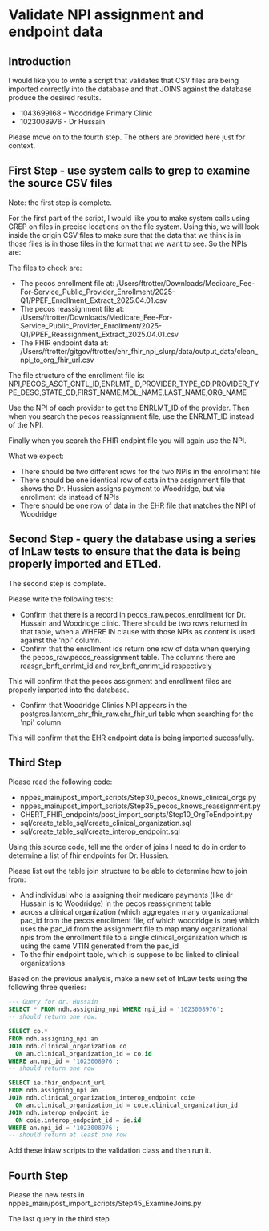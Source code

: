 Validate NPI assignment and endpoint data
==================

Introduction
--------------
I would like you to write a script that validates that CSV files are being imported correctly into the database and that JOINS against the database produce the desired results. 

* 1043699168 - Woodridge Primary Clinic
* 1023008976 - Dr Hussain



Please move on to the fourth step. The others are provided here just for context. 

First Step - use system calls to grep to examine the source CSV files
---------------

Note: the first step is complete.

For the first part of the script, I would like you to make system calls using GREP on files in precise locations on the file system. Using this, we will look inside the origin CSV files to make sure that the data that we think is in those files is in those files in the format that we want to see. So the NPIs are:


The files to check are:

* The pecos enrollment file at: /Users/ftrotter/Downloads/Medicare_Fee-For-Service_Public_Provider_Enrollment/2025-Q1/PPEF_Enrollment_Extract_2025.04.01.csv
* The pecos reassignment file at: /Users/ftrotter/Downloads/Medicare_Fee-For-Service_Public_Provider_Enrollment/2025-Q1/PPEF_Reassignment_Extract_2025.04.01.csv
* The FHIR endpoint data at: /Users/ftrotter/gitgov/ftrotter/ehr_fhir_npi_slurp/data/output_data/clean_npi_to_org_fhir_url.csv

The file structure of the enrollment file is:
NPI,PECOS_ASCT_CNTL_ID,ENRLMT_ID,PROVIDER_TYPE_CD,PROVIDER_TYPE_DESC,STATE_CD,FIRST_NAME,MDL_NAME,LAST_NAME,ORG_NAME

Use the NPI of each provider to get the ENRLMT_ID of the provider.
Then when you search the pecos reassignment file, use the ENRLMT_ID instead of the NPI.

Finally when you search the FHIR endpint file you will again use the NPI.

What we expect:

* There should be two different rows for the two NPIs in the enrollment file
* There should be one identical row of data in the assignment file that shows the Dr. Hussien assigns payment to Woodridge, but via enrollment ids instead of NPIs
* There should be one row of data in the EHR file that matches the NPI of Woodridge

Second Step - query the database using a series of InLaw tests to ensure that the data is being properly imported and ETLed. 
---------------

The second step is complete. 

Please write the following tests:

* Confirm that there is a record in pecos_raw.pecos_enrollment for Dr. Hussain and Woodridge clinic. There should be two rows returned in that table, when a WHERE IN clause with those NPIs as content is used against the 'npi' column.
* Confirm that the enrollment ids return one row of data when querying the pecos_raw.pecos_reassignment table. The columns there are reasgn_bnft_enrlmt_id and rcv_bnft_enrlmt_id respectively

This will confirm that the pecos assignment and enrollment files are properly imported into the database.

* Confirm that Woodridge Clinics NPI appears in the postgres.lantern_ehr_fhir_raw.ehr_fhir_url table when searching for the 'npi' column

This will confirm that the EHR endpoint data is being imported sucessfully.

Third Step
-------------------

Please read the following code: 

* nppes_main/post_import_scripts/Step30_pecos_knows_clinical_orgs.py
* nppes_main/post_import_scripts/Step35_pecos_knows_reassignment.py
* CHERT_FHIR_endpoints/post_import_scripts/Step10_OrgToEndpoint.py
* sql/create_table_sql/create_clinical_organization.sql
* sql/create_table_sql/create_interop_endpoint.sql

Using this source code, tell me the order of joins I need to do in order to determine a list of fhir endpoints for Dr. Hussien.

Please list out the table join structure to be able to determine how to join from:

* And individual who is assigning their medicare payments (like dr Hussain is to Woodridge) in the pecos reassignment table
* across a clinical organization (which aggregates many organizational pac_id from the pecos enrollment file, of which woodridge is one) which uses the pac_id from the assignment file to map many organizational npis from the enrollment file to a single clinical_organization which is using the same VTIN generated from the pac_id
* To the fhir endpoint table, which is suppose to be linked to clinical organizations 

Based on the previous analysis, make a new set of InLaw tests using the following three queries: 

```sql
--- Query for dr. Hussain
SELECT * FROM ndh.assigning_npi WHERE npi_id = '1023008976';
-- should return one row.

SELECT co.*
FROM ndh.assigning_npi an
JOIN ndh.clinical_organization co
  ON an.clinical_organization_id = co.id
WHERE an.npi_id = '1023008976';
-- should return one row

SELECT ie.fhir_endpoint_url
FROM ndh.assigning_npi an
JOIN ndh.clinical_organization_interop_endpoint coie
  ON an.clinical_organization_id = coie.clinical_organization_id
JOIN ndh.interop_endpoint ie
  ON coie.interop_endpoint_id = ie.id
WHERE an.npi_id = '1023008976';
-- should return at least one row
```

Add these inlaw scripts to the validation class and then run it.

Fourth Step
-----------

Please the new tests in  nppes_main/post_import_scripts/Step45_ExamineJoins.py

The last query in the third step